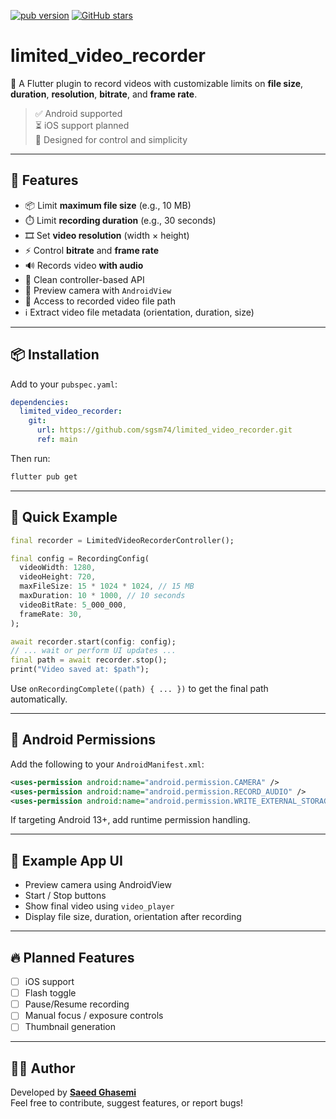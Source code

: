 [![pub version](https://img.shields.io/pub/v/limited_video_recorder.svg)](https://pub.dev/packages/limited_video_recorder)
[![GitHub stars](https://img.shields.io/github/stars/sgsm74/limited_video_recorder)](https://github.com/sgsm74/limited_video_recorder/stargazers)

# limited_video_recorder

🎥 A Flutter plugin to record videos with customizable limits on **file size**, **duration**, **resolution**, **bitrate**, and **frame rate**.

> ✅ Android supported  
> ⏳ iOS support planned  
> 🔧 Designed for control and simplicity

---

## 🚀 Features

- 📦 Limit **maximum file size** (e.g., 10 MB)
- ⏱️ Limit **recording duration** (e.g., 30 seconds)
- 🎞️ Set **video resolution** (width × height)
- ⚡ Control **bitrate** and **frame rate**
- 🔊 Records video **with audio**
- 🔄 Clean controller-based API
- 📱 Preview camera with `AndroidView`
- 📂 Access to recorded video file path
- ℹ️ Extract video file metadata (orientation, duration, size)

---

## 📦 Installation

Add to your `pubspec.yaml`:

```yaml
dependencies:
  limited_video_recorder:
    git:
      url: https://github.com/sgsm74/limited_video_recorder.git
      ref: main
```

Then run:

```bash
flutter pub get
```

---

## 🧪 Quick Example

```dart
final recorder = LimitedVideoRecorderController();

final config = RecordingConfig(
  videoWidth: 1280,
  videoHeight: 720,
  maxFileSize: 15 * 1024 * 1024, // 15 MB
  maxDuration: 10 * 1000, // 10 seconds
  videoBitRate: 5_000_000,
  frameRate: 30,
);

await recorder.start(config: config);
// ... wait or perform UI updates ...
final path = await recorder.stop();
print("Video saved at: $path");
```

Use `onRecordingComplete((path) { ... })` to get the final path automatically.

---

## 📱 Android Permissions

Add the following to your `AndroidManifest.xml`:

```xml
<uses-permission android:name="android.permission.CAMERA" />
<uses-permission android:name="android.permission.RECORD_AUDIO" />
<uses-permission android:name="android.permission.WRITE_EXTERNAL_STORAGE" />
```

If targeting Android 13+, add runtime permission handling.

---

## 🧩 Example App UI

- Preview camera using AndroidView
- Start / Stop buttons
- Show final video using `video_player`
- Display file size, duration, orientation after recording

---

## 🔥 Planned Features

- [ ] iOS support  
- [ ] Flash toggle  
- [ ] Pause/Resume recording  
- [ ] Manual focus / exposure controls  
- [ ] Thumbnail generation

---

## 🧑‍💻 Author

Developed by **[Saeed Ghasemi](https://saeedqasemi.ir)**  
Feel free to contribute, suggest features, or report bugs!
